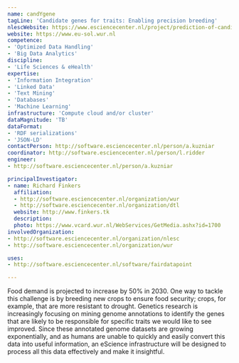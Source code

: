 ```yaml
---
name: candYgene
tagLine: 'Candidate genes for traits: Enabling precision breeding'
nlescWebsite: https://www.esciencecenter.nl/project/prediction-of-candidate-genes-for-traits-using-interoperable-genome-annotat
website: https://www.eu-sol.wur.nl
competence:
- 'Optimized Data Handling'
- 'Big Data Analytics'
discipline:
- 'Life Sciences & eHealth'
expertise:
- 'Information Integration'
- 'Linked Data'
- 'Text Mining'
- 'Databases'
- 'Machine Learning'
infrastructure: 'Compute cloud and/or cluster'
dataMagnitude: 'TB'
dataFormat:
- 'RDF serializations'
- 'JSON-LD'
contactPerson: http://software.esciencecenter.nl/person/a.kuzniar
coordinator: http://software.esciencecenter.nl/person/l.ridder
engineer:
- http://software.esciencecenter.nl/person/a.kuzniar

principalInvestigator:
- name: Richard Finkers
  affiliation:
  - http://software.esciencecenter.nl/organization/wur
  - http://software.esciencecenter.nl/organization/dtl
  website: http://www.finkers.tk
  description: 
  photo: https://www.vcard.wur.nl/WebServices/GetMedia.ashx?id=1700
involvedOrganization:
- http://software.esciencecenter.nl/organization/nlesc
- http://software.esciencecenter.nl/organization/wur

uses:
- http://software.esciencecenter.nl/software/fairdatapoint

---
```

Food demand is projected to increase by 50% in 2030. One way to tackle this challenge is by breeding new crops to ensure food security; crops, for example, that are more resistant to drought. Genetics research is increasingly focusing on mining genome annotations to identify the genes that are likely to be responsible for specific traits we would like to see improved. Since these annotated genome datasets are growing exponentially, and as humans are unable to quickly and easily convert this data into useful information, an eScience infrastructure will be designed to process all this data effectively and make it insightful.
